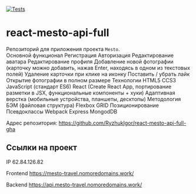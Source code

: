 [![Tests](https://github.com/yandex-praktikum/react-mesto-api-full-gha/actions/workflows/tests.yml/badge.svg)](https://github.com/yandex-praktikum/react-mesto-api-full-gha/actions/workflows/tests.yml)
# react-mesto-api-full  

Репозиторий для приложения проекта `Mesto`.  
Основной функционал
Регистрация
Авторизация
Редактирование аватара
Редактирование профиля
Добавление новой фотографии (карточку можно добавить, нажав Enter, находясь в одном из текстовых полей)
Удаление карточки при клике на иконку
Поставить / убрать лайк
Открытие фотографии в полном размере
Технологии
HTML5
CCS3
JavaScript (стандарт ES6)
React (Create React App, портирование разметки в JSX, функциональные компоненты + хуки)
Адаптивная верстка (мобильные устройства, планшеты, десктопы)
Методология БЭМ (файловая структура)
Flexbox
GRID
Позиционирование
Псевдоклассы
Webpack
Express
MongodDB

Адрес репозитория: https://github.com/RyzhukIgor/react-mesto-api-full-gha

## Ссылки на проект

IP 62.84.126.82

Frontend https://mesto-travel.nomoredomains.work/

Backend https://api.mesto-travel.nomoredomains.work/
